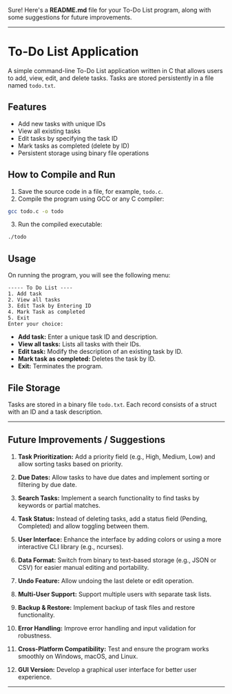 Sure! Here's a **README.md** file for your To-Do List program, along with some suggestions for future improvements.

---

# To-Do List Application

A simple command-line To-Do List application written in C that allows users to add, view, edit, and delete tasks. Tasks are stored persistently in a file named `todo.txt`.

## Features

* Add new tasks with unique IDs
* View all existing tasks
* Edit tasks by specifying the task ID
* Mark tasks as completed (delete by ID)
* Persistent storage using binary file operations

## How to Compile and Run

1. Save the source code in a file, for example, `todo.c`.
2. Compile the program using GCC or any C compiler:

```bash
gcc todo.c -o todo
```

3. Run the compiled executable:

```bash
./todo
```

## Usage

On running the program, you will see the following menu:

```
----- To Do List ----
1. Add task
2. View all tasks
3. Edit Task by Entering ID
4. Mark Task as completed
5. Exit
Enter your choice:
```

* **Add task:** Enter a unique task ID and description.
* **View all tasks:** Lists all tasks with their IDs.
* **Edit task:** Modify the description of an existing task by ID.
* **Mark task as completed:** Deletes the task by ID.
* **Exit:** Terminates the program.

## File Storage

Tasks are stored in a binary file `todo.txt`. Each record consists of a struct with an ID and a task description.

---

## Future Improvements / Suggestions

1. **Task Prioritization:** Add a priority field (e.g., High, Medium, Low) and allow sorting tasks based on priority.

2. **Due Dates:** Allow tasks to have due dates and implement sorting or filtering by due date.

3. **Search Tasks:** Implement a search functionality to find tasks by keywords or partial matches.

4. **Task Status:** Instead of deleting tasks, add a status field (Pending, Completed) and allow toggling between them.

5. **User Interface:** Enhance the interface by adding colors or using a more interactive CLI library (e.g., ncurses).

6. **Data Format:** Switch from binary to text-based storage (e.g., JSON or CSV) for easier manual editing and portability.

7. **Undo Feature:** Allow undoing the last delete or edit operation.

8. **Multi-User Support:** Support multiple users with separate task lists.

9. **Backup & Restore:** Implement backup of task files and restore functionality.

10. **Error Handling:** Improve error handling and input validation for robustness.

11. **Cross-Platform Compatibility:** Test and ensure the program works smoothly on Windows, macOS, and Linux.

12. **GUI Version:** Develop a graphical user interface for better user experience.

---
